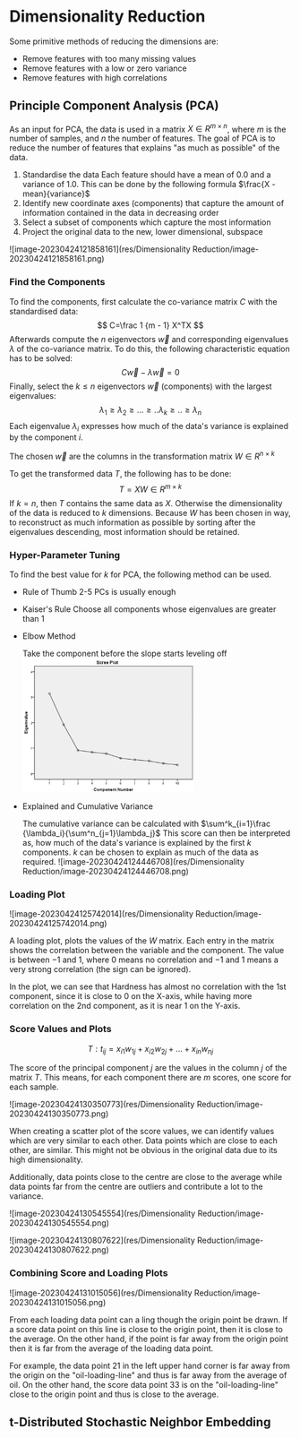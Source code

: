 # Dimensionality Reduction

Some primitive methods of reducing the dimensions are:

* Remove features with too many missing values
* Remove features with a low or zero variance
* Remove features with high correlations

## Principle Component Analysis (PCA)

As an input for PCA, the data is used in a matrix $X \in R^{m\times n}$, where $m$ is the number of samples, and $n$ the number of features. The goal of PCA is to reduce the number of features that explains "as much as possible" of the data.

1. Standardise the data
   Each feature should have a mean of $0.0$ and a variance of $1.0$. This can be done by the following formula $\frac{X - mean}{variance}$
2. Identify new coordinate axes (components) that capture the amount of information contained in the data in decreasing order
3. Select a subset of components which capture the most information
4. Project the original data to the new, lower dimensional, subspace

![image-20230424121858161](res/Dimensionality Reduction/image-20230424121858161.png)

### Find the Components

To find the components, first calculate the co-variance matrix $C$ with the standardised data:
$$
C=\frac 1 {m - 1} X^TX
$$
Afterwards compute the $n$ eigenvectors $\vec w$ and corresponding eigenvalues $\lambda$ of the co-variance matrix. To do this, the following characteristic equation has to be solved:
$$
C\vec w - \lambda \vec w = 0
$$
Finally, select the $k\le n$ eigenvectors $\vec w$ (components) with the largest eigenvalues:
$$
\lambda_1 \ge \lambda_2 \ge ... \ge .. \lambda_k \ge .. \ge \lambda_n
$$
Each eigenvalue $\lambda_i$ expresses how much of the data's variance is explained by the component $i$.

The chosen $\vec w$ are the columns in the transformation matrix $W\in R^{n\times k}$

To get the transformed data $T$, the following has to be done:
$$
T=XW \in R^{m\times k}
$$
If $k=n$, then $T$ contains the same data as $X$. Otherwise the dimensionality of the data is reduced to $k$ dimensions. Because $W$ has been chosen in way, to reconstruct as much information as possible by sorting after the eigenvalues descending, most information should be retained.

### Hyper-Parameter Tuning

To find the best value for $k$ for PCA, the following method can be used.

* Rule of Thumb
  2-5 PCs is usually enough

* Kaiser's Rule
  Choose all components whose eigenvalues are greater than 1

* Elbow Method

  Take the component before the slope starts leveling off
  <img src="res/Dimensionality Reduction/image-20230424123806902.png" alt="image-20230424123806902" style="zoom:67%;" />

* Explained and Cumulative Variance

  The cumulative variance can be calculated with $\sum^k_{i=1}\frac {\lambda_i}{\sum^n_{j=1}\lambda_j}$
  This score can then be interpreted as, how much of the data's variance is explained by the first $k$ components. $k$ can be chosen to explain as much of the data as required.
  ![image-20230424124446708](res/Dimensionality Reduction/image-20230424124446708.png)

### Loading Plot

![image-20230424125742014](res/Dimensionality Reduction/image-20230424125742014.png)

A loading plot, plots the values of the $W$ matrix. Each entry in the matrix shows the correlation between the variable and the component. The value is between $-1$ and $1$, where $0$ means no correlation and $-1$ and $1$ means a very strong correlation (the sign can be ignored).

In the plot, we can see that Hardness has almost no correlation with the 1st component, since it is close to $0$ on the X-axis, while having more correlation on the 2nd component, as it is near $1$ on the Y-axis.

### Score Values and Plots

$$
T: t_{ij}=x_{i1}w_{1j}+x_{i2}w_{2j}+...+x_{in}w_{nj}
$$

The score of the principal component $j$ are the values in the column $j$ of the matrix $T$. This means, for each component there are $m$ scores, one score for each sample.

![image-20230424130350773](res/Dimensionality Reduction/image-20230424130350773.png)

When creating a scatter plot of the score values, we can identify values which are very similar to each other. Data points which are close to each other, are similar. This might not be obvious in the original data due to its high dimensionality.

Additionally, data points close to the centre are close to the average while data points far from the centre are outliers and contribute a lot to the variance.

![image-20230424130545554](res/Dimensionality Reduction/image-20230424130545554.png)

![image-20230424130807622](res/Dimensionality Reduction/image-20230424130807622.png)

### Combining Score and Loading Plots

![image-20230424131015056](res/Dimensionality Reduction/image-20230424131015056.png)

From each loading data point can a ling though the origin point be drawn. If a score data point on this line is close to the origin point, then it is close to the average. On the other hand, if the point is far away from the origin point then it is far from the average of the loading data point.

For example, the data point 21 in the left upper hand corner is far away from the origin on the "oil-loading-line" and thus is far away from the average of oil. On the other hand, the score data point 33 is on the "oil-loading-line" close to the origin point and thus is close to the average.

## t-Distributed Stochastic Neighbor Embedding
